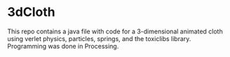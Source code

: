 # 3dCloth
This repo contains a java file with code for a 3-dimensional animated cloth using verlet physics, particles, springs, and the toxiclibs library. Programming was done in Processing.
